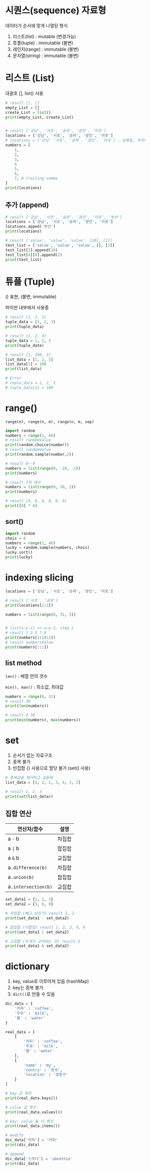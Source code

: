 # 시퀀스(sequence) 자료형
데이터가 순서에 맞게 나열된 형식
1. 리스트(list) : mutable (변경가능)
2. 튜플(tuple) : immutable (불변)
3. 레인지(range) : immutable (불변)
4. 문자열(string) : immutable (불변)

# 리스트 (List)
대괄호 [], list() 사용
```python
# result [], []
empty_List = []
create_List = list()
print(empty_List, create_List)


# result ['강남', '서초', '송파', '광진', '마포']
locations = ['강남', '서초', '송파', '광진', '마포']
# locations = ['강남' '서초', '송파', '광진', '마포'] : 실행됨, 주의! 
numbers = [
    1,
    2,
    3,
    4
    5,
    6,
    7, # trailing comma
]
print(locations)
```

## 추가 (append)
```python
# result ['강남', '서초', '송파', '광진', '마포', '부산']
locations = ['강남', '서초', '송파', '광진', '마포']
locations.apped('부산')
print(locations)

# result ['value', 'value', 'value', [10], [2]]
test_list = ['value', 'value', 'value', [], [1]]
test_list[3].append(10)
test_list[4][0].append(2)
print(test_list)
```

# 튜플 (Tuple)
() 표현, (불변, immutable)

파이썬 내부에서 사용중
```python
# result (1, 2, 3)
tuple_data = (1, 2, 3)
print(tuple_data)

# result (1, 2, 3)
tuple_data = 1, 2, 3
print(tuple_date)

# result [1, 100, 3]
list_data = [1, 2, 3]
list_data[1] = 100
print(list_data)

# Error
# tuple_data = 1, 2, 3
# tuple_data[1] = 100
```

# range()
`range(n), range(n, m), range(n, m, sep)`
```python
import random
numbers = range(1, 46)
# result randomValue
print(random.choice(number))
# result randomValue
print(random.sample(number,2))

# result 0~-9
numbers = list(range(0, -10, -1))
print(numbers)

# result 2의 배수
numbers = list(range(0, 20, 2))
print(numbers)

# result [0, 0, 0, 0, 0, 0]
print([0] * 6)
```

## sort()
```python
import random
chois = 6
numbers = range(1, 46)
lucky = random.sample(numbers, chois)
lucky.sort()
print(lucky)
```

# indexing slicing
```python
locations = ['강남', '서초', '송파', '광진', '마포']

# result ['서초', '송파']
print(locations[1:3])

numbers = list(range(0, 31, 3))


# list[x:y:z] => x~y-1, step z
# result 1 3 5 7 9
print(numbers[1:10:2])
# result numbersValue 
print(numbers[:::])
```

## list method
`len()` : 배열 안의 갯수

`min(), max()` : 최소값, 최대값
```python
numbers = range(0, 31)
# result 30
print(len(numbers))

# result 0 30
print(min(numbers), max(numbers))
```

# set
1. 순서가 없는 자료구조
2. 중복 불가
3. 빈집합 {} 사용으로 할당 불가 (set() 사용)

```python
# 중복값을 제거하고 싶을때
list_data = [1, 2, 1, 3, 4, 1, 2]

# result 1, 2, 3
print(set(list_data))
```

## 집합 연산
|연산자/함수|설명|
|---|---|
|a `-` b|차집합|
|a `\|` b|합집합|
|a `&` b|교집합|
|a`.difference(b)`|차집합|
|a`.union(b)`|합집합|
|a`.intersection(b)`|교집합|
```python
set_data1 = {1, 2, 3}
set_data2 = {3, 6, 9}

# 차집합 (빼고 남은거) result 1, 2
print(set_data1 - set_data2)

# 합집합 (다합침) result 1, 2, 3, 6, 9
print(set_data1 | set_data2)

# 교집합 (두개가 교차되는 것) result 3
print(set_data1 & set_data2)
```

# dictionary
1. key, value로 이루어져 있음 (hashMap)
2. key는 중복 불가
3. `dict()`로 만들 수 있음
```python
dic_data = {
    '커피' : 'coffee',
    '우유' : 'milk',
    '물' : 'water'
}

real_data = [
    {
        '커피' : 'coffee',
        '우유' : 'milk',
        '물' : 'water'
    },
    {
        'name' : 'my',
        'contry' : '한국',
        'location' : '성동구'
    }
]

# key 값 확인
print(real_data.keys())

# value 값 확인
print(real_data.values())

# key, value 둘 다 확인
print(real_data.items())

# modify
dic_data['커피'] = '커피'
print(dic_data)

# append
dic_data['스무디'] = 'smoothie'
print(dic_data)
```



























